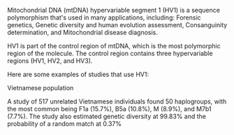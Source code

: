 Mitochondrial DNA (mtDNA) hypervariable segment 1 (HV1) is a sequence polymorphism that's used in many applications, including: Forensic genetics, Genetic diversity and human evolution assessment, Consanguinity determination, and Mitochondrial disease diagnosis.

HV1 is part of the control region of mtDNA, which is the most polymorphic region of the molecule. The control region contains three hypervariable regions (HV1, HV2, and HV3).

Here are some examples of studies that use HV1:

Vietnamese population

A study of 517 unrelated Vietnamese individuals found 50 haplogroups, with the most common being F1a (15.7%), B5a (10.8%), M (8.9%), and M7b1 (7.7%). The study also estimated genetic diversity at 99.83% and the probability of a random match at 0.37%